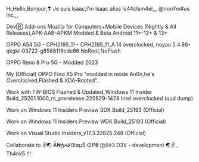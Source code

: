 
Hi,Hello,Bonjour,❣ Je suis Isaac,I'm Isaac alias Is44cIsm4el,,, @nonYm#us Inc,,,

DevⓇ Add-ons Mozilla for Computers+Mobile Devices (Nightly & All Releases),APK-AAB-APKM Modded & Beta Android 11+-12+ & 13+

OPPO A54 5G - CPH2195_11 - CPH2195_11_A.14 overclocked, noyau 5.4.86-qkgki-03722-g8588116cde86 NoRoot,NoFlash

OPPO Reno 8 Pro 5G - Modded 2023

My (Official) OPPO Find X5 Pro "modded in mode An0n,he's Overclocked,Flashed & XDA-Rooted".

Work with FW-BIOS Flashed & Updated_Windows 11 Insider Build_25201.1000_rs_prerelease.220829-1428 Intel overclocked (uud dump)

Work on Windows 11 Insiders Preview SDK Build_25193 (Official)

Work on Windows 11 Insiders Preview WDK Build_25193 (Official)

Work on Visual Studio Insiders_v17.3.32825.248 (Official)

Collaborate to ✌🌏 Ǻ₦ტℵᎽᙢ∅μŠ Φ₽₴ ⓶𝟘૨3 D3V - development 🌏✌ , Th4nk5 !!!
